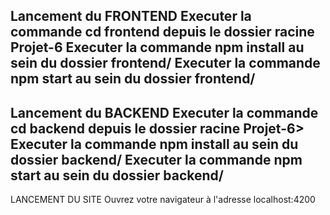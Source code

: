 Lancement du FRONTEND
Executer la commande cd frontend depuis le dossier racine Projet-6
Executer la commande npm install au sein du dossier frontend/
Executer la commande npm start au sein du dossier frontend/
----------------------
Lancement du BACKEND
Executer la commande cd backend depuis le dossier racine Projet-6>
Executer la commande npm install au sein du dossier backend/
Executer la commande npm start au sein du dossier backend/
----------------------
LANCEMENT DU SITE
Ouvrez votre navigateur à l'adresse localhost:4200